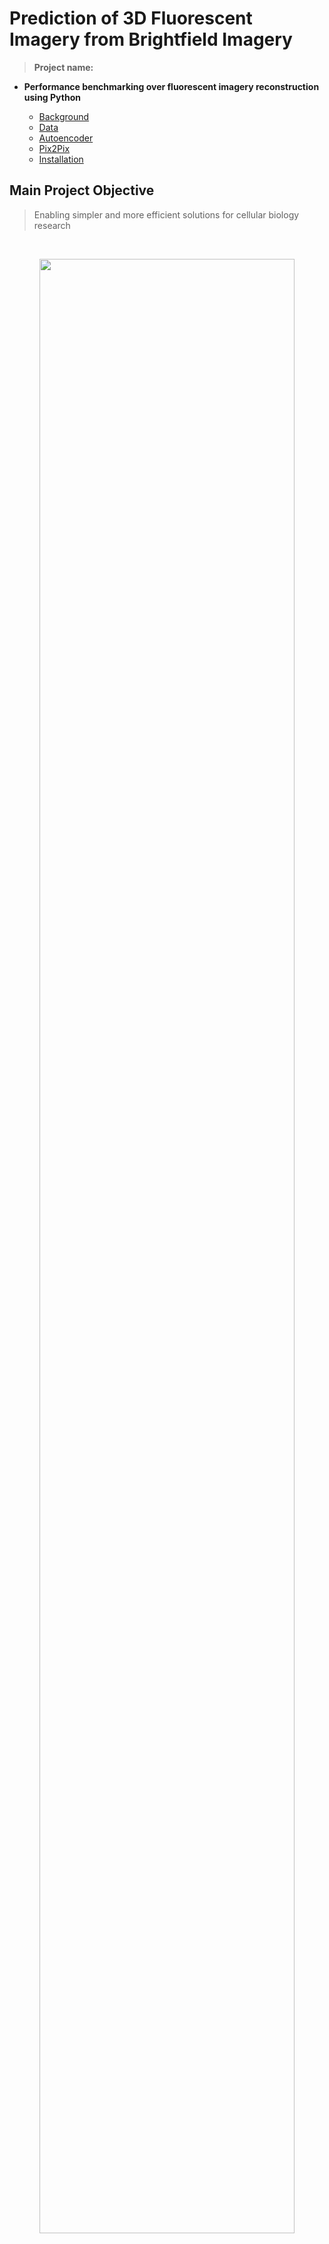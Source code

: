 # Prediction of 3D Fluorescent Imagery from Brightfield Imagery

> **Project name:**

- **Performance benchmarking over fluorescent imagery reconstruction using Python**

  - [Background](#background-and-motivation)
  - [Data](#data-observation)
  - [Autoencoder](#autoencoder)
  - [Pix2Pix](#pix2pix)
  - [Installation](#installation-requirements)

## Main Project Objective

>Enabling simpler and more efficient solutions for cellular biology research
</br>
<!-- ![image](https://user-images.githubusercontent.com/73793617/148350107-f491fa7c-d45c-478a-b1af-d2699f88c51f.png) -->
<p align="center">
<img src="https://user-images.githubusercontent.com/73793617/148350107-f491fa7c-d45c-478a-b1af-d2699f88c51f.png" width="90%">
</p>

## Background and Motivation
</br>
<!-- ![image](https://user-images.githubusercontent.com/73793617/148352759-c8a0a072-a691-4412-91d2-50389583b0a6.png | width=50%) -->
<p align="center">
<img src="https://user-images.githubusercontent.com/73793617/148352759-c8a0a072-a691-4412-91d2-50389583b0a6.png" width="50%">
</p>
 
Why is predicting 3D fluorescence directly from brightfield images necessary?
* Research promotion
* Prevent damage to the cells
* Reduce cost

## Data Observation
Data source [Allen institute’s](https://github.com/AllenCellModeling/pytorch_fnet) project
</br>

Scope: 
- Approximately 20 different organelles  
- 120 TIFFS for each organelle
- Each TIFF is a 3D image
- Each TIFF can be divided into patches


### Autoencoder

.
### Pix2Pix

.
### Installation Requirements
</br>

```bash 
conda create -n my_env python=3.7
conda activate my_env 
conda install -c anaconda tensorflow-gpu
pip install opencv-python
pip install aicsimageio
pip install matplotlib
pip install patchify
pip install -U scikit-learn
pip install imageio
conda deactivate
```
